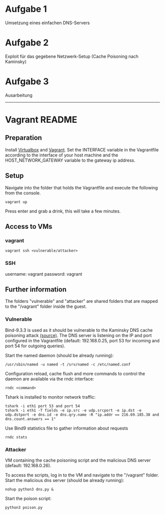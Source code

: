 # Aufgabe 1
Umsetzung eines einfachen DNS-Servers

# Aufgabe 2
Exploit für das gegebene Netzwerk-Setup (Cache Poisoning nach Kaminsky)

# Aufgabe 3
Ausarbeitung

---
# Vagrant README

## Preparation
Install [Virtualbox](https://www.virtualbox.org/wiki/Downloads) and [Vagrant](https://www.vagrantup.com/downloads.html).
Set the INTERFACE variable in the Vagrantfile according to the interface of your host machine and the HOST_NETWORK_GATEWAY variable to the gateway ip address.
## Setup
Navigate into the folder that holds the Vagrantfile and execute the following from the console.

    vagrant up
Press enter and grab a drink, this will take a few minutes.
## Access to VMs
### vagrant
    vagrant ssh <vulnerable/attacker>

### SSH
username: vagrant
password: vagrant

## Further information
The folders "vulnerable" and "attacker" are shared folders that are mapped to the "/vagrant" folder inside the guest. 
### Vulnerable
Bind-9.3.3 is used as it should be vulnerable to the Kaminsky DNS cache poisoning attack [(source)](https://kb.isc.org/article/AA-00924/0/CVE-2008-1447%3A-DNS-Cache-Poisoning-Issue-Kaminsky-bug.html).
The DNS server is listening on the IP and port configured in the Vagrantfile (default: 192.168.0.25, port 53 for incoming and port 54 for outgoing queries).

Start the named daemon (should be already running):

    /usr/sbin/named -u named -t /srv/named -c /etc/named.conf

Configuration reload, cache flush and more commands to control the daemon are available via the rndc interface:

	rndc <command>

Tshark is installed to monitor network traffic:

    tshark -i eth1 port 53 and port 54
    tshark -i eth1 -T fields -e ip.src -e udp.srcport -e ip.dst -e udp.dstport -e dns.id -e dns.qry.name -R "ip.addr == 216.69.185.38 and dns.count.answers == 1"

Use Bind9 statistics file to gather information about requests

    rndc stats

### Attacker
VM containing the cache poisoning script and the malicious DNS server (default: 192.168.0.26).

To access the scripts, log in to the VM and navigate to the "/vagrant" folder.
Start the malicious dns server (should be already running):

    nohup python3 dns.py &

Start the poison script:

    python3 poison.py
